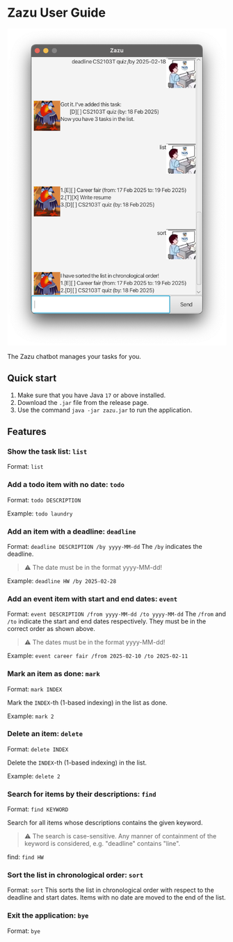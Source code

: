 # Zazu User Guide

<img src="Ui.png" alt="drawing" width="512"/>

The Zazu chatbot manages your tasks for you. 

## Quick start

1. Make sure that you have Java `17` or above installed. 
2. Download the `.jar` file from the release page.
3. Use the command `java -jar zazu.jar` to run the application. 

## Features

### Show the task list: `list`
Format: `list`

### Add a todo item with no date: `todo`
Format: `todo DESCRIPTION`

Example: `todo laundry`

### Add an item with a deadline: `deadline`
Format: `deadline DESCRIPTION /by yyyy-MM-dd`
The `/by` indicates the deadline.
>:warning: The date must be in the format yyyy-MM-dd!

Example: `deadline HW /by 2025-02-28`

### Add an event item with start and end dates: `event`
Format: `event DESCRIPTION /from yyyy-MM-dd /to yyyy-MM-dd`
The `/from` and `/to` indicate the start and end dates respectively. They must be in the correct order as shown above. 
>:warning: The dates must be in the format yyyy-MM-dd!

Example: `event career fair /from 2025-02-10 /to 2025-02-11`
### Mark an item as done: `mark`
Format: `mark INDEX`

Mark the `INDEX`-th (1-based indexing) in the list as done.

Example: `mark 2`

### Delete an item: `delete`
Format: `delete INDEX`

Delete the `INDEX`-th (1-based indexing) in the list.

Example: `delete 2`

### Search for items by their descriptions: `find`
Format: `find KEYWORD`

Search for all items whose descriptions contains the given keyword. 
> :warning:
> The search is case-sensitive. 
> Any manner of containment of the keyword is considered, e.g. "deadline" contains "line". 

find: `find HW`

### Sort the list in chronological order: `sort`
Format: `sort`
This sorts the list in chronological order with respect to the deadline and start dates. Items with no date are moved to the end of the list. 

### Exit the application: `bye`
Format: `bye`